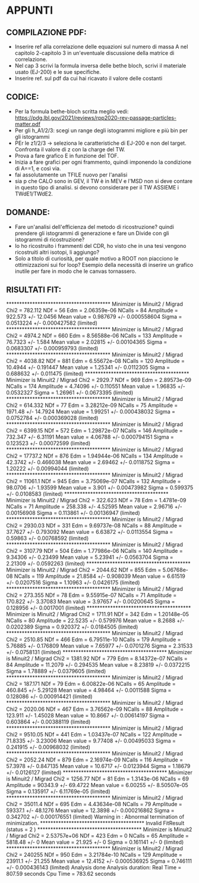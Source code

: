 # APPUNTI

## COMPILAZIONE PDF:

- Inserire ref alla correlazione delle equazioni sul numero di massa A nel capitolo 2-capitolo 3 in un'eventuale discussione della matrice di correlazione.
- Nel cap 3 scrivi la formula inversa delle bethe bloch, scrivi il materiale usato (EJ-200) e le sue specifiche.
- Inserire ref. sul pdf da cui hai ricavato il valore delle costanti

## CODICE:

- Per la formula bethe-bloch scritta meglio vedi: https://pdg.lbl.gov/2021/reviews/rpp2020-rev-passage-particles-matter.pdf
- Per gli h_A1/2/3: scegi un range degli istogrammi migliore e più bin per gli istogrammi
- PEr le z1/2/3 -> seleziona le caratteristiche di EJ-200 e non del target. Confronta il valore di z con la charge del TW.
- Prova a fare grafico E in funzione del TOF.
- Inizia a fare grafici per ogni frammento, quindi imponendo la condizione di A==1, e così via.
- fai assolutamente un TFILE nuovo per l'analisi
- sia p che CALO sono in GEV, il TW è in MEV e l'MSD non si deve contare in questo tipo di analisi. si devono considerare per il TW ASSIEME i TWdE1/TWdE2.

## DOMANDE:

- Fare un'analisi dell'efficienza del metodo di ricostruzione? quindi prendere gli istogrammi di generazione e fare un Divide con gli istogrammi di ricostruzione?
- Io ho ricostruito i frammenti del CDR, ho visto che in una tesi vengono ricostruiti altri isotopi, li aggiungo?
- Solo a titolo di curiosità, per quale motivo a ROOT non piacciono le ottimizzazioni sui for loop? Esempio della necessità di inserire un grafico inutile per fare in modo che le canvas tornassero.

## RISULTATI FIT:

****************************************                                                                                Minimizer is Minuit2 / Migrad                                                                                           Chi2                      =      782.112                                                                                NDf                       =           56                                                                                Edm                       =  2.06359e-06                                                                                NCalls                    =           84                                                                                Amplitude                 =      922.573   +/-   12.0456                                                                Mean value                =     0.987679   +/-   0.000558604                                                            Sigma                     =    0.0513224   +/-   0.000427582     (limited)                                              ****************************************                                                                                Minimizer is Minuit2 / Migrad                                                                                           Chi2                      =       4974.2                                                                                NDf                       =          660                                                                                Edm                       =  8.56588e-06                                                                                NCalls                    =          133                                                                                Amplitude                 =      76.7323   +/-   1.584                                                                  Mean value                =      2.02815   +/-   0.00104365                                                             Sigma                     =    0.0683307   +/-   0.000959793     (limited)                                              ****************************************                                                                                Minimizer is Minuit2 / Migrad                                                                                           Chi2                      =      4038.82                                                                                NDf                       =          881                                                                                Edm                       =  6.55672e-08                                                                                NCalls                    =          120                                                                                Amplitude                 =      10.4944   +/-   0.191447                                                               Mean value                =      1.25341   +/-   0.0112305                                                              Sigma                     =     0.688632   +/-   0.011475        (limited)                                              ****************************************                                                                                Minimizer is Minuit2 / Migrad                                                                                           Chi2                      =       2929.7                                                                                NDf                       =          969                                                                                Edm                       =  2.89573e-09                                                                                NCalls                    =          174                                                                                Amplitude                 =      4.74096   +/-   0.110551                                                               Mean value                =      1.96835   +/-   0.0532327                                                              Sigma                     =      1.26961   +/-   0.0673395       (limited)                                              ****************************************                                                                                Minimizer is Minuit2 / Migrad                                                                                           Chi2                      =      614.332                                                                                NDf                       =           77                                                                                Edm                       =  3.28212e-09                                                                                NCalls                    =           75                                                                                Amplitude                 =      1971.48   +/-   14.7924                                                                Mean value                =      1.99251   +/-   0.000438032                                                            Sigma                     =    0.0752784   +/-   0.000369028     (limited)                                              ****************************************                                                                                Minimizer is Minuit2 / Migrad                                                                                           Chi2                      =      6399.15                                                                                NDf                       =          572                                                                                Edm                       =  1.29872e-07                                                                                NCalls                    =          146                                                                                Amplitude                 =      732.347   +/-   6.31191                                                                Mean value                =      4.06788   +/-   0.000794151                                                            Sigma                     =     0.123523   +/-   0.00072599      (limited)                                              ****************************************                                                                                Minimizer is Minuit2 / Migrad                                                                                           Chi2                      =      17737.2                                                                                NDf                       =          876                                                                                Edm                       =  1.94944e-06                                                                                NCalls                    =          134                                                                                Amplitude                 =      42.3742   +/-   0.466038                                                               Mean value                =      2.69462   +/-   0.0118752                                                              Sigma                     =      1.20222   +/-   0.00994044      (limited)                                              ****************************************                                                                                Minimizer is Minuit2 / Migrad                                                                                           Chi2                      =      11061.1                                                                                NDf                       =          945                                                                                Edm                       =  3.75069e-07                                                                                NCalls                    =          132                                                                                Amplitude                 =      98.0706   +/-   1.93599                                                                Mean value                =        3.901   +/-   0.00473982                                                             Sigma                     =     0.599375   +/-   0.0108583       (limited)                                              ****************************************                                                                                Minimizer is Minuit2 / Migrad                                                                                           Chi2                      =      322.623                                                                                NDf                       =           78                                                                                Edm                       =   1.4781e-09                                                                                NCalls                    =           71                                                                                Amplitude                 =      258.338   +/-   4.52595                                                                Mean value                =      2.96716   +/-   0.00156908                                                             Sigma                     =     0.113861   +/-   0.00136947      (limited)                                              ****************************************                                                                                Minimizer is Minuit2 / Migrad                                                                                           Chi2                      =      2930.03                                                                                NDf                       =          331                                                                                Edm                       =  9.69737e-08                                                                                NCalls                    =           88                                                                                Amplitude                 =      37.7627   +/-   0.793092                                                               Mean value                =      6.63872   +/-   0.0113554                                                              Sigma                     =      0.59863   +/-   0.00768592      (limited)                                              ****************************************                                                                                Minimizer is Minuit2 / Migrad                                                                                           Chi2                      =      3107.79                                                                                NDf                       =          504                                                                                Edm                       =  1.77986e-06                                                                                NCalls                    =          140                                                                                Amplitude                 =      9.34306   +/-   0.23499                                                                Mean value                =      5.23941   +/-   0.0563704                                                              Sigma                     =      2.21309   +/-   0.0592263       (limited)                                              ****************************************                                                                                Minimizer is Minuit2 / Migrad                                                                                           Chi2                      =      2044.62                                                                                NDf                       =          855                                                                                Edm                       =  5.06768e-08                                                                                NCalls                    =          119                                                                                Amplitude                 =      21.8584   +/-   0.908039                                                               Mean value                =      6.61519   +/-   0.0207516                                                              Sigma                     =      1.10963   +/-   0.0426175       (limited)                                              ****************************************                                                                                Minimizer is Minuit2 / Migrad                                                                                           Chi2                      =      273.355                                                                                NDf                       =           78                                                                                Edm                       =  9.55915e-07                                                                                NCalls                    =           71                                                                                Amplitude                 =      170.822   +/-   3.37083                                                                Mean value                =      3.97657   +/-   0.00200645                                                             Sigma                     =     0.128956   +/-   0.0017001       (limited)                                              ****************************************                                                                                Minimizer is Minuit2 / Migrad                                                                                           Chi2                      =      1711.91                                                                                NDf                       =          342                                                                                Edm                       =  1.20148e-05                                                                                NCalls                    =           80                                                                                Amplitude                 =      22.5235   +/-   0.579976                                                               Mean value                =       8.2688   +/-   0.0202389                                                              Sigma                     =     0.920372   +/-   0.0184505       (limited)                                              ****************************************                                                                                Minimizer is Minuit2 / Migrad                                                                                           Chi2                      =      2510.85                                                                                NDf                       =          466                                                                                Edm                       =  6.79511e-10                                                                                NCalls                    =          179                                                                                Amplitude                 =      5.76885   +/-   0.176809                                                               Mean value                =      7.65977   +/-   0.0701276                                                              Sigma                     =      2.31533   +/-   0.0758131       (limited)                                              ****************************************                                                                                Minimizer is Minuit2 / Migrad                                                                                           Chi2                      =      1381.92                                                                                NDf                       =          779                                                                                Edm                       =  8.14372e-07                                                                                NCalls                    =           84                                                                                Amplitude                 =      11.2079   +/-   0.294535                                                               Mean value                =      8.23819   +/-   0.0372215                                                              Sigma                     =      1.78889   +/-   0.0379605       (limited)                                              ****************************************                                                                                Minimizer is Minuit2 / Migrad                                                                                           Chi2                      =      187.171                                                                                NDf                       =           79                                                                                Edm                       =  6.00822e-06                                                                                NCalls                    =           65                                                                                Amplitude                 =      460.845   +/-   5.29128                                                                Mean value                =      4.98464   +/-   0.0011588                                                              Sigma                     =     0.128086   +/-   0.000914421     (limited)                                              ****************************************                                                                                Minimizer is Minuit2 / Migrad                                                                                           Chi2                      =      2020.06                                                                                NDf                       =          467                                                                                Edm                       =  3.76562e-09                                                                                NCalls                    =           88                                                                                Amplitude                 =      123.911   +/-   1.45028                                                                Mean value                =      10.8667   +/-   0.00614197                                                             Sigma                     =     0.603864   +/-   0.00388119      (limited)                                              ****************************************                                                                                Minimizer is Minuit2 / Migrad                                                                                           Chi2                      =      9510.05                                                                                NDf                       =          441                                                                                Edm                       =  1.03437e-07                                                                                NCalls                    =          122                                                                                Amplitude                 =      71.8335   +/-   3.23006                                                                Mean value                =      9.77408   +/-   0.00495033                                                             Sigma                     =     0.241915   +/-   0.00968032      (limited)                                              ****************************************                                                                                Minimizer is Minuit2 / Migrad                                                                                           Chi2                      =      2052.24                                                                                NDf                       =          879                                                                                Edm                       =  2.16974e-09                                                                                NCalls                    =          116                                                                                Amplitude                 =      57.3978   +/-   0.847135                                                               Mean value                =      10.6717   +/-   0.0123944                                                              Sigma                     =      1.18679   +/-   0.0126127       (limited)                                              ****************************************                                                                                Minimizer is Minuit2 / Migrad                                                                                           Chi2                      =      1256.77                                                                                NDf                       =           81                                                                                Edm                       =   1.3143e-06                                                                                NCalls                    =           69                                                                                Amplitude                 =      90343.9   +/-   69.4722                                                                Mean value                =      6.00255   +/-   8.50507e-05                                                            Sigma                     =     0.135917   +/-   6.11769e-05     (limited)                                              ****************************************                                                                                Minimizer is Minuit2 / Migrad                                                                                           Chi2                      =      35011.4                                                                                NDf                       =          695                                                                                Edm                       =  4.43634e-08                                                                                NCalls                    =           79                                                                                Amplitude                 =      59337.1   +/-   48.1276                                                                Mean value                =      12.3898   +/-   0.000216862                                                            Sigma                     =     0.342702   +/-   0.000176551     (limited)                                              Warning in <Fit>: Abnormal termination of minimization.                                                                 ****************************************                                                                                         Invalid FitResult  (status = 2 )                                                                               ****************************************                                                                                Minimizer is Minuit2 / Migrad                                                                                           Chi2                      =  2.53757e+06                                                                                NDf                       =          423                                                                                Edm                       =            0                                                                                NCalls                    =           65                                                                                Amplitude                 =      5818.48   +/-   0                                                                      Mean value                =       21.925   +/-   0                                                                      Sigma                     =     0.161141   +/-   0               (limited)                                              ****************************************                                                                                Minimizer is Minuit2 / Migrad                                                                                           Chi2                      =       240255                                                                                NDf                       =          950                                                                                Edm                       =  3.21784e-10                                                                                NCalls                    =          129                                                                                Amplitude                 =      23911.1   +/-   21.255                                                                 Mean value                =      12.4152   +/-   0.000536925                                                            Sigma                     =     0.746111   +/-   0.000436143     (limited)                                              Analysis done                                                                                                           Analysis duration: Real Time = 807.59 seconds Cpu Time = 783.62 seconds